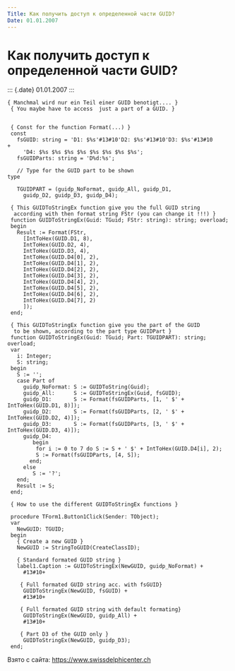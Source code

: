 ```yaml
---
Title: Как получить доступ к определенной части GUID?
Date: 01.01.2007
---
```



Как получить доступ к определенной части GUID?
==============================================

::: {.date}
01.01.2007
:::

    { Manchmal wird nur ein Teil einer GUID benotigt.... }
     { You maybe have to access  just a part of a GUID. }
     
     
     { Const for the function Format(...) }
     const
       fsGUID: string = 'D1: $%s'#13#10'D2: $%s'#13#10'D3: $%s'#13#10     +
         'D4: $%s $%s $%s $%s $%s $%s $%s $%s';
       fsGUIDParts: string = 'D%d:%s';
     
       // Type for the GUID part to be shown 
    type
     
       TGUIDPART = (guidp_NoFormat, guidp_All, guidp_D1,
         guidp_D2, guidp_D3, guidp_D4);
     
     { This GUIDToStringEx function give you the full GUID string 
      according with then format string FStr (you can change it !!!) }
     function GUIDToStringEx(Guid: TGuid; FStr: string): string; overload;
     begin
       Result := Format(FStr,
         [IntToHex(GUID.D1, 8),
         IntToHex(GUID.D2, 4),
         IntToHex(GUID.D3, 4),
         IntToHex(GUID.D4[0], 2),
         IntToHex(GUID.D4[1], 2),
         IntToHex(GUID.D4[2], 2),
         IntToHex(GUID.D4[3], 2),
         IntToHex(GUID.D4[4], 2),
         IntToHex(GUID.D4[5], 2),
         IntToHex(GUID.D4[6], 2),
         IntToHex(GUID.D4[7], 2)
         ]);
     end;
     
     { This GUIDToStringEx function give you the part of the GUID 
      to be shown, according to the part type GUIDPart }
     function GUIDToStringEx(Guid: TGuid; Part: TGUIDPART): string; overload;
     var
       i: Integer;
       S: string;
     begin
       S := '';
       case Part of
         guidp_NoFormat: S := GUIDToString(Guid);
         guidp_All:      S := GUIDToStringEx(Guid, fsGUID);
         guidp_D1:       S := Format(fsGUIDParts, [1, ' $' + IntToHex(GUID.D1, 8)]);
         guidp_D2:       S := Format(fsGUIDParts, [2, ' $' + IntToHex(GUID.D2, 4)]);
         guidp_D3:       S := Format(fsGUIDParts, [3, ' $' + IntToHex(GUID.D3, 4)]);
         guidp_D4:
            begin
             for i := 0 to 7 do S := S + ' $' + IntToHex(GUID.D4[i], 2);
             S := Format(fsGUIDParts, [4, S]);
           end;
         else
            S := '?';
       end;
       Result := S;
     end;
     
     { How to use the different GUIDToStringEx functions }
     
     procedure TForm1.Button1Click(Sender: TObject);
     var
       NewGUID: TGUID;
     begin
       { Create a new GUID }
       NewGUID := StringToGUID(CreateClassID);
     
       { Standard formated GUID string }
       label1.Caption := GUIDToStringEx(NewGUID, guidp_NoFormat) +
         #13#10+
     
        { Full formated GUID string acc. with fsGUID}
         GUIDToStringEx(NewGUID, fsGUID) +
         #13#10+
     
        { Full formated GUID string with default formating}
         GUIDToStringEx(NewGUID, guidp_All) +
         #13#10+
     
        { Part D3 of the GUID only }
         GUIDToStringEx(NewGUID, guidp_D3);
     end;

Взято с сайта: <https://www.swissdelphicenter.ch>
